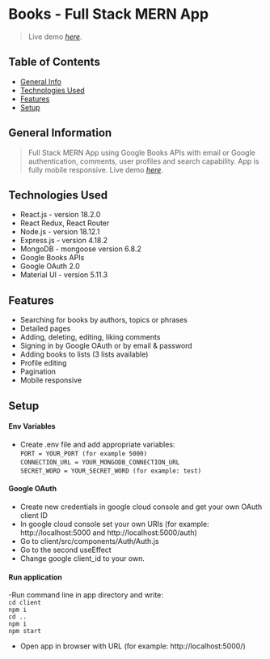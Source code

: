 # Books - Full Stack MERN App
> Live demo [_here_](https://books-project.cyclic.app).

## Table of Contents
* [General Info](#general-information)
* [Technologies Used](#technologies-used)
* [Features](#features)
* [Setup](#setup)

## General Information
> Full Stack MERN App using Google Books APIs with email or Google authentication, 
> comments, user profiles and search capability. 
> App is fully mobile responsive. Live demo [_here_](https://books-project.cyclic.app).


## Technologies Used
- React.js - version 18.2.0
- React Redux, React Router
- Node.js - version 18.12.1
- Express.js - version 4.18.2
- MongoDB - mongoose version 6.8.2
- Google Books APIs
- Google OAuth 2.0
- Material UI - version 5.11.3

## Features
- Searching for books by authors, topics or phrases
- Detailed pages
- Adding, deleting, editing, liking comments
- Signing in by Google OAuth or by email & password
- Adding books to lists (3 lists available)
- Profile editing
- Pagination
- Mobile responsive

## Setup
#### Env Variables
- Create .env file and add appropriate variables: <br/>
`PORT = YOUR_PORT (for example 5000)` <br/>
`CONNECTION_URL = YOUR_MONGODB_CONNECTION_URL` <br/>
`SECRET_WORD = YOUR_SECRET_WORD (for example: test)`
#### Google OAuth
- Create new credentials in google cloud console and get your own OAuth client ID
- In google cloud console set your own URIs (for example: http://localhost:5000 and http://localhost:5000/auth)
- Go to client/src/components/Auth/Auth.js 
- Go to the second useEffect 
- Change google client_id to your own.
#### Run application
-Run command line in app directory and write: <br/>
`cd client` <br/>
`npm i` <br/>
`cd ..` <br/>
`npm i` <br/>
`npm start`
- Open app in browser with URL (for example: http://localhost:5000/)

